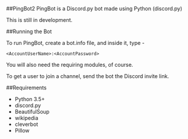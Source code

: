 ##PingBot2
PingBot is a Discord.py bot made using Python (discord.py)

This is still in development.

##Running the Bot

To run PingBot, create a bot.info file, and inside it, type -
```
<AccountUserName>:<AccountPassword>
```

You will also need the requiring modules, of course.

To get a user to join a channel, send the bot the Discord invite link.

##Requirements

- Python 3.5+
- discord.py
- BeautifulSoup
- wikipedia
- cleverbot
- Pillow